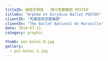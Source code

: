 ```yaml
---
titleZh: 絕唱天琴座 · 現代芭蕾舞劇 POSTER
titleEn: "Orphée et Eurydice Ballet POSTER"
clientZh: "馬賽國家芭蕾舞團"
clientEn: "The Ballet National de Marseille"
date: 2014-07-11
category: graphic

thumb: pos-balei-0.jpg
gallery:
  - pos-balei-1.jpg
---
```

